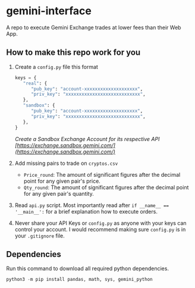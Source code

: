 # gemini-interface

A repo to execute Gemini Exchange trades at lower fees than their Web App.

## How to make this repo work for you

1. Create a `config.py` file this format
   ```python
   keys = {
      "real": {
         "pub_key": "account-xxxxxxxxxxxxxxxxxxxx",
         "priv_key": "xxxxxxxxxxxxxxxxxxxxxxxxxxxx",
      },
      "sandbox": {
         "pub_key": "account-xxxxxxxxxxxxxxxxxxxx",
         "priv_key": "xxxxxxxxxxxxxxxxxxxxxxxxxxxx",
      },
   }
   ```
   *Create a Sandbox Exchange Account for its respective API*
   *[https://exchange.sandbox.gemini.com/](https://exchange.sandbox.gemini.com/)*

2. Add missing pairs to trade on `cryptos.csv`
   * `Price_round`: The amount of significant figures after the decimal point for any given pair's price.
   * `Qty_round`: The amount of significant figures after the decimal point for any given pair's quantity.

3. Read `api.py` script. Most importantly read after `if __name__ == '__main__':` for a brief explanation how to execute orders.

4. Never share your API Keys or `config.py` as anyone with your keys can control your account. I would recommend making sure `config.py` is in your `.gitignore` file.

## Dependencies

Run this command to download all required python dependencies.

```python
python3 -m pip install pandas, math, sys, gemini_python
```
